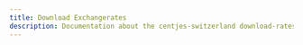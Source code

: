 ```yaml
---
title: Download Exchangerates
description: Documentation about the centjes-switzerland download-rates command, for producing currencie conversion rates for taxes
---
```

